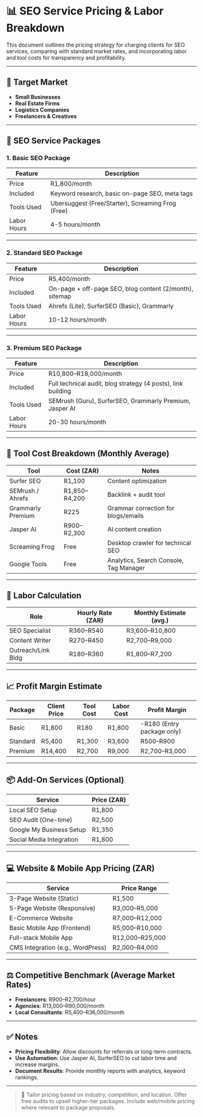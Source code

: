 # 📊 SEO Service Pricing & Labor Breakdown

This document outlines the pricing strategy for charging clients for SEO services, comparing with standard market rates, and incorporating labor and tool costs for transparency and profitability.

---

## 🎯 Target Market

* **Small Businesses**
* **Real Estate Firms**
* **Logistics Companies**
* **Freelancers & Creatives**

---

## 💼 SEO Service Packages

### 1. **Basic SEO Package**

| Feature     | Description                                       |
| ----------- | ------------------------------------------------- |
| Price       | R1,800/month                                      |
| Included    | Keyword research, basic on-page SEO, meta tags    |
| Tools Used  | Ubersuggest (Free/Starter), Screaming Frog (Free) |
| Labor Hours | 4-5 hours/month                                   |

---

### 2. **Standard SEO Package**

| Feature     | Description                                             |
| ----------- | ------------------------------------------------------- |
| Price       | R5,400/month                                            |
| Included    | On-page + off-page SEO, blog content (2/month), sitemap |
| Tools Used  | Ahrefs (Lite), SurferSEO (Basic), Grammarly             |
| Labor Hours | 10-12 hours/month                                       |

---

### 3. **Premium SEO Package**

| Feature     | Description                                                  |
| ----------- | ------------------------------------------------------------ |
| Price       | R10,800–R18,000/month                                        |
| Included    | Full technical audit, blog strategy (4 posts), link building |
| Tools Used  | SEMrush (Guru), SurferSEO, Grammarly Premium, Jasper AI      |
| Labor Hours | 20-30 hours/month                                            |

---

## 🔧 Tool Cost Breakdown (Monthly Average)

| Tool              | Cost (ZAR)    | Notes                                  |
| ----------------- | ------------- | -------------------------------------- |
| Surfer SEO        | R1,100        | Content optimization                   |
| SEMrush / Ahrefs  | R1,850–R4,200 | Backlink + audit tool                  |
| Grammarly Premium | R225          | Grammar correction for blogs/emails    |
| Jasper AI         | R900–R2,300   | AI content creation                    |
| Screaming Frog    | Free          | Desktop crawler for technical SEO      |
| Google Tools      | Free          | Analytics, Search Console, Tag Manager |

---

## 🧠 Labor Calculation

| Role               | Hourly Rate (ZAR) | Monthly Estimate (avg.) |
| ------------------ | ----------------- | ----------------------- |
| SEO Specialist     | R360–R540         | R3,600–R10,800          |
| Content Writer     | R270–R450         | R2,700–R9,000           |
| Outreach/Link Bldg | R180–R360         | R1,800–R7,200           |

---

## 📈 Profit Margin Estimate

| Package  | Client Price | Tool Cost | Labor Cost | Profit Margin              |
| -------- | ------------ | --------- | ---------- | -------------------------- |
| Basic    | R1,800       | R180      | R1,800     | -R180 (Entry package only) |
| Standard | R5,400       | R1,300    | R3,600     | R500–R900                  |
| Premium  | R14,400      | R2,700    | R9,000     | R2,700–R3,000              |

---

## 📦 Add-On Services (Optional)

| Service                  | Price (ZAR) |
| ------------------------ | ----------- |
| Local SEO Setup          | R1,800      |
| SEO Audit (One-time)     | R2,500      |
| Google My Business Setup | R1,350      |
| Social Media Integration | R1,800      |

---

## 💻 Website & Mobile App Pricing (ZAR)

| Service                           | Price Range     |
| --------------------------------- | --------------- |
| 3-Page Website (Static)           | R1,500          |
| 5-Page Website (Responsive)       | R3,000–R5,000   |
| E-Commerce Website                | R7,000–R12,000  |
| Basic Mobile App (Frontend)       | R5,000–R10,000  |
| Full-stack Mobile App             | R12,000–R25,000 |
| CMS Integration (e.g., WordPress) | R2,000–R4,000   |

---

## ⚖️ Competitive Benchmark (Average Market Rates)

* **Freelancers**: R900–R2,700/hour
* **Agencies**: R13,000–R90,000/month
* **Local Consultants**: R5,400–R36,000/month

---

## ✅ Notes

* **Pricing Flexibility**: Allow discounts for referrals or long-term contracts.
* **Use Automation**: Use Jasper AI, SurferSEO to cut labor time and increase margins.
* **Document Results**: Provide monthly reports with analytics, keyword rankings.

---

> 📌 Tailor pricing based on industry, competition, and location. Offer free audits to upsell higher-tier packages. Include web/mobile pricing where relevant to package proposals.
